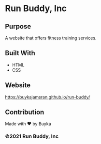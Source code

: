 # Run Buddy, Inc

## Purpose
A website that offers fitness training services.

## Built With
* HTML
* CSS

## Website
https://buykajamsran.github.io/run-buddy/

## Contribution
Made with ❤️ by Buyka

### ©️2021 Run Buddy, Inc
